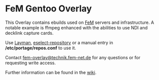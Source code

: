# FeM Gentoo Overlay
This Overlay contains ebuilds used on [FeM](https://www.fem.tu-ilmenau.de/) servers and infrastructure.
A notable example is ffmpeg enhanced with the abilities to use NDI and decklink capture cards.

Use [Layman](https://wiki.gentoo.org/wiki/Layman), [eselect-repository](https://wiki.gentoo.org/wiki/Eselect/Repository) or a manual entry in **/etc/portage/repos.conf** to use it.

Contact fem-overlay@technik.fem-net.de for any questions or for requesting write access.

Further information can be found in the [wiki](https://wiki.fem.tu-ilmenau.de/public/technik/gentoo-overlay).
